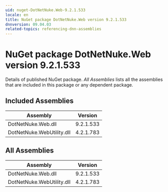```yaml
---
uid: nuget-DotNetNuke.Web-9.2.1.533
locale: en
title: NuGet package DotNetNuke.Web version 9.2.1.533
dnnversion: 09.04.03
related-topics: referencing-dnn-assemblies
---
```


# NuGet package DotNetNuke.Web version 9.2.1.533
Details of published NuGet package.
*All Assemblies* lists all the assemblies that are included in this package or any dependent package.

## Included Assemblies

|Assembly|Version|
|---|---|
|DotNetNuke.Web.dll|9.2.1.533|
|DotNetNuke.WebUtility.dll|4.2.1.783|

## All Assemblies

|Assembly|Version|
|---|---|
|DotNetNuke.Web.dll|9.2.1.533|
|DotNetNuke.WebUtility.dll|4.2.1.783|


